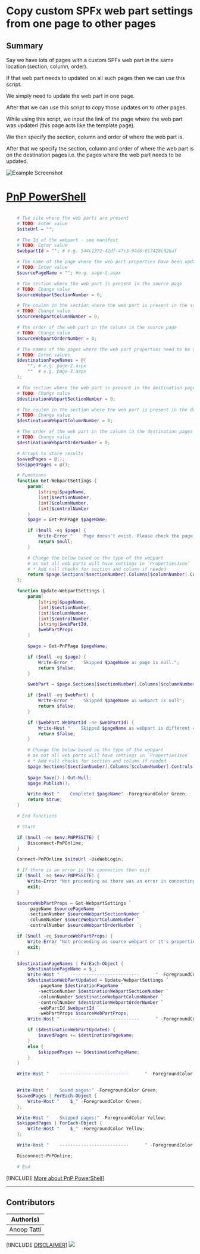 

# Copy custom SPFx web part settings from one page to other pages

## Summary

Say we have lots of pages with a custom SPFx web part in the same location (section, column, order). 

If that web part needs to updated on all such pages then we can use this script.

We simply need to update the web part in one page. 

After that we can use this script to copy those updates on to other pages.

While using this script, we input the link of the page where the web part was updated (this page acts like the template page). 

We then specify the section, column and order of where the web part is.

After that we specify the section, column and order of where the web part is on the destination pages i.e. the pages where the web part needs to be updated.

![Example Screenshot](assets/example.png)

# [PnP PowerShell](#tab/pnpps)

```powershell

    # The site where the web parts are present
    # TODO: Enter value
    $siteUrl = "";

    # The Id of the webpart - see manifest
    # TODO: Enter value 
    $webpartId = ""; # e.g. 544c1372-42df-47c3-94d6-017428cd2baf

    # The name of the page where the web part properties have been updated
    # TODO: Enter value
    $sourcePageName = ""; #e.g. page-1.aspx

    # The section where the web part is present in the source page
    # TODO: Change value
    $sourceWebpartSectionNumber = 0;

    # The coulmn in the section where the web part is present in the source page
    # TODO: Change value
    $sourceWebpartColumnNumber = 0;

    # The order of the web part in the column in the source page
    # TODO: Change value
    $sourceWebpartOrderNumber = 0;

    # The names of the pages where the web part properties need to be updated
    # TODO: Enter values
    $destinationPageNames = @(
        "", # e.g. page-2.aspx
        ""  # e.g. page-3.aspx
    );

    # The section where the web part is present in the destination pages
    # TODO: Change value
    $destinationWebpartSectionNumber = 0;

    # The coulmn in the section where the web part is present in the destination pages
    # TODO: Change value
    $destinationWebpartColumnNumber = 0;

    # The order of the web part in the column in the destination pages
    # TODO: Change value
    $destinationWebpartOrderNumber = 0;

    # Arrays to store results
    $savedPages = @();
    $skippedPages = @();

    # Functions
    function Get-WebpartSettings {
        param(
            [string]$pageName,
            [int]$sectionNumber,
            [int]$columnNumber,
            [int]$controlNumber
        )
        $page = Get-PnPPage $pageName;

        if ($null -eq $page) {
            Write-Error "    Page doesn't exist. Please check the page name.";
            return $null;
        }

        # Change the below based on the type of the webpart
        # as not all web parts will have settings in `PropertiesJson`
        # * Add null checks for section and column if needed
        return $page.Sections[$sectionNumber].Columns[$columnNumber].Controls[$controlNumber].PropertiesJson;
    };

    function Update-WebpartSettings {
        param(
            [string]$pageName,
            [int]$sectionNumber,
            [int]$columnNumber,
            [int]$controlNumber,
            [string]$webPartId,
            $webPartProps
        )

        $page = Get-PnPPage $pageName;

        if ($null -eq $page) {
            Write-Error "    Skipped $pageName as page is null.";
            return $false;
        }

        $webPart = $page.Sections[$sectionNumber].Columns[$columnNumber].Controls[$controlNumber];

        if ($null -eq $webPart) {
            Write-Error "    Skipped $pageName as webpart is null";
            return $false;
        }

        if ($webPart.WebPartId -ne $webPartId) {
            Write-Host "    Skipped $pageName as webpart is different compared to the one specified" -ForegroundColor Yellow;
            return $false;
        }

        # Change the below based on the type of the webpart
        # as not all web parts will have settings in `PropertiesJson`
        # * Add null checks for section and column if needed
        $page.Sections[$sectionNumber].Columns[$columnNumber].Controls[$controlNumber].PropertiesJson = $webPartProps;
            
        $page.Save() | Out-Null;
        $page.Publish();

        Write-Host "    Completed $pageName" -ForegroundColor Green;
        return $true;
    }

    # End functions

    # Start

    if ($null -ne $env:PNPPSSITE) {
        Disconnect-PnPOnline;
    }

    Connect-PnPOnline $siteUrl -UseWebLogin;

    # If there is an error in the connection then exit
    if ($null -eq $env:PNPPSSITE) {
        Write-Error "Not proceeding as there was an error in connecting to the site.";
        exit;
    }

    $sourceWebPartProps = Get-WebpartSettings `
        -pageName $sourcePageName `
        -sectionNumber $sourceWebpartSectionNumber `
        -columnNumber $sourceWebpartColumnNumber `
        -controlNumber $sourceWebpartOrderNumber `;

    if ($null -eq $sourceWebPartProps) {
        Write-Error "Not proceeding as source webpart or it's properties are empty.";
        exit;
    }

    $destinationPageNames | ForEach-Object {
        $destinationPageName = $_;
        Write-Host "    --------------------------      " -ForegroundColor White;
        $destinationWebPartUpdated = Update-WebpartSettings `
            -pageName $destinationPageName `
            -sectionNumber $destinationWebpartSectionNumber `
            -columnNumber $destinationWebpartColumnNumber `
            -controlNumber $destinationWebpartOrderNumber `
            -webPartId $webpartId `
            -webPartProps $sourceWebPartProps;
        Write-Host "    --------------------------      " -ForegroundColor White;

        if ($destinationWebPartUpdated) {
            $savedPages += $destinationPageName;
        }
        else {
            $skippedPages += $destinationPageName;
        }
    }

    Write-Host "    --------------------------      " -ForegroundColor White;
        

    Write-Host "    Saved pages:" -ForegroundColor Green;
    $savedPages | ForEach-Object {
        Write-Host "    $_" -ForegroundColor Green;
    };

    Write-Host "    Skipped pages:" -ForegroundColor Yellow;
    $skippedPages | ForEach-Object {
        Write-Host "    $_" -ForegroundColor Yellow;
    };

    Write-Host "    --------------------------      " -ForegroundColor White;

    Disconnect-PnPOnline;

    # End

```
[!INCLUDE [More about PnP PowerShell](../../docfx/includes/MORE-PNPPS.md)]
***

## Contributors

| Author(s) |
|-----------|
| Anoop Tatti |

[!INCLUDE [DISCLAIMER](../../docfx/includes/DISCLAIMER.md)]
<img src="https://m365-visitor-stats.azurewebsites.net/script-samples/scripts/spo-copy-webpart-settings" aria-hidden="true" />
